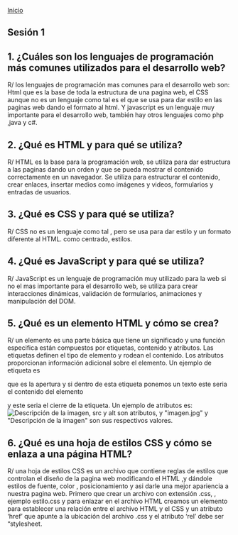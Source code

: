 <!-- No borrar o modificar -->
[Inicio](./index.md)

## Sesión 1 


<!-- Su documentación aquí -->
## 1.	¿Cuáles son los lenguajes de programación más comunes utilizados para el desarrollo web?
R/ los lenguajes de programación mas comunes para el desarrollo web son:
Html que es la base de toda la estructura de una pagina web, el CSS aunque no es un lenguaje como tal es el que se usa para dar estilo en las paginas web dando el formato al html. Y javascript es un lenguaje muy importante para el desarrollo web, también hay otros lenguajes como php ,java y c#.

## 2.	¿Qué es HTML y para qué se utiliza?
R/
HTML es la base para la programación web, se utiliza para dar estructura a las paginas dando un orden  y que se pueda mostrar el contenido correctamente en un navegador.
Se utiliza para estructurar el contenido, crear enlaces, insertar medios como imágenes y videos, formularios y entradas de usuarios.

## 3.	¿Qué es CSS y para qué se utiliza?
R/  CSS  no es un lenguaje como tal , pero se usa para dar estilo y un formato diferente al HTML. como centrado, estilos.

## 4.	¿Qué es JavaScript y para qué se utiliza?
R/ JavaScript es un lenguaje de programación muy utilizado para la web si no el mas importante para el desarrollo web, se utiliza para crear interacciones dinámicas, validación de formularios, animaciones y manipulación del DOM.

## 5.	¿Qué es un elemento HTML y cómo se crea?
R/ un elemento es una parte básica que tiene un significado y una función especifica están compuestos por etiquetas, contenido  y atributos.
Las etiquetas definen el tipo de elemento y rodean el contenido. Los atributos proporcionan información adicional sobre el elemento.
Un ejemplo de etiqueta es <p> que es la apertura y si dentro de esta etiqueta ponemos un texto este seria el contenido del elemento </p> y este seria el cierre de la etiqueta.
Un ejemplo de atributos es: <img src="imagen.jpg" alt="Descripción de la imagen">, src y alt son atributos, y "imagen.jpg" y "Descripción de la imagen" son sus respectivos valores.

## 6.	¿Qué es una hoja de estilos CSS y cómo se enlaza a una página HTML?
R/ una hoja de estilos CSS es un archivo que contiene reglas de estilos que controlan el diseño de la pagina web modificando el HTML ,y dándole estilos de fuente, color , posicionamiento  y asi darle una mejor apariencia a nuestra pagina web.
Primero que crear un archivo con extensión .css, , ejemplo estilo.css y para enlazar en el archivo HTML creamos un elemento <link>para establecer una relación entre el archivo HTML y el CSS y un atributo ‘href’ que apunte a la ubicación del archivo .css y el atributo ‘rel’ debe ser “stylesheet.











